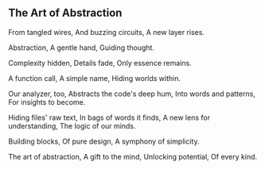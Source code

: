 ## The Art of Abstraction

From tangled wires,
And buzzing circuits,
A new layer rises.

Abstraction,
A gentle hand,
Guiding thought.

Complexity hidden,
Details fade,
Only essence remains.

A function call,
A simple name,
Hiding worlds within.

Our analyzer, too,
Abstracts the code's deep hum,
Into words and patterns,
For insights to become.

Hiding files' raw text,
In bags of words it finds,
A new lens for understanding,
The logic of our minds.

Building blocks,
Of pure design,
A symphony of simplicity.

The art of abstraction,
A gift to the mind,
Unlocking potential,
Of every kind.
